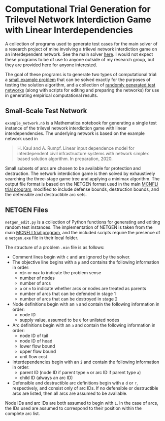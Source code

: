 # Computational Trial Generation for Trilevel Network Interdiction Game with Linear Interdependencies

A collection of programs used to generate test cases for the main solver of a research project of mine involving a trilevel network interdiction game on an interdependent network. See the main solver [here](https://github.com/adam-rumpf/trilevel-mcnfli). I would not expect these programs to be of use to anyone outside of my research group, but they are provided here for anyone interested.

The goal of these programs is to generate two types of computational trial: a [small example problem](#small-scale-test-network) that can be solved exactly for the purposes of testing the solution algorithm, and a collection of [randomly generated test networks](#netgen-files) (along with scripts for editing and preparing the networks) for use in generating empirical computational results.

## Small-Scale Test Network

`example_network.nb` is a Mathematica notebook for generating a single test instance of the trilevel network interdiction game with linear interdependencies. The underlying network is based on the example network used in

> H. Kaul and A. Rumpf. Linear input dependence model for interdependent civil infrastructure systems with network simplex based solution algorithm. In preparation, 2020.

Small subsets of arcs are chosen to be available for protection and destruction. The network interdiction game is then solved by exhaustively searching the three-stage game tree and applying a minimax algorithm. The output file format is based on the NETGEN format used in the main [MCNFLI trial program](https://github.com/adam-rumpf/mcnfli-trials), modified to include defense bounds, destruction bounds, and the defensible and destructible arc sets.

## NETGEN Files

`netgen_edit.py` is a collection of Python functions for generating and editing random test instances. The implementation of NETGEN is taken from the main [MCNFLI trial program](https://github.com/adam-rumpf/mcnfli-trials), and the included scripts require the presence of a `netgen.exe` file in their local folder.

The structure of a problem `.min` file is as follows:

* Comment lines begin with `c` and are ignored by the solver.
* The objective line begins with a `p` and contains the following information in order:
  * `min` or `max` to indicate the problem sense
  * number of nodes
  * number of arcs
  * `a` or `n` to indicate whether arcs or nodes are treated as parents
  * number of arcs that can be defended in stage 1
  * number of arcs that can be destroyed in stage 2
* Node definitions begin with an `n` and contain the following information in order:
  * node ID
  * supply value, assumed to be `0` for unlisted nodes
* Arc definitions begin with an `a` and contain the following information in order:
  * node ID of tail
  * node ID of head
  * lower flow bound
  * upper flow bound
  * unit flow cost
* Interdependencies begin with an `i` and contain the following information in order:
  * parent ID (node ID if parent type `n` or arc ID if parent type `a`)
  * child ID (always an arc ID)
* Defensible and destructible arc definitions begin with a `d` or `r`, respectively, and consist only of arc IDs. If no defensible or destructible arcs are listed, then all arcs are assumed to be available.

Node IDs and arc IDs are both assumed to begin with `1`. In the case of arcs, the IDs used are assumed to correspond to their position within the complete arc list.
